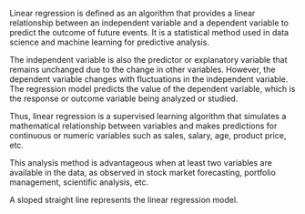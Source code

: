

Linear regression is defined as an algorithm that provides a linear relationship between an independent variable and a dependent variable to predict the outcome of future events.
 It is a statistical method used in data science and machine learning for predictive analysis.

The independent variable is also the predictor or explanatory variable that remains unchanged due to the change in other variables. However, the dependent variable changes with fluctuations in the independent variable. The regression model predicts the value of the dependent variable, which is the response or outcome variable being analyzed or studied.

Thus, linear regression is a supervised learning algorithm that simulates a mathematical relationship between variables and makes predictions for continuous or numeric variables such as sales, salary, age, product price, etc.

This analysis method is advantageous when at least two variables are available in the data, as observed in stock market forecasting, portfolio management, scientific analysis, etc.

A sloped straight line represents the linear regression model.


